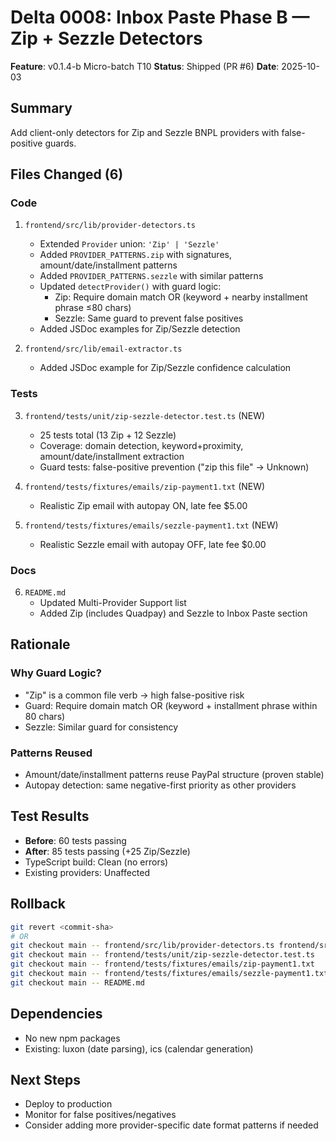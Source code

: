 # Delta 0008: Inbox Paste Phase B — Zip + Sezzle Detectors

**Feature**: v0.1.4-b Micro-batch T10
**Status**: Shipped (PR #6)
**Date**: 2025-10-03

## Summary
Add client-only detectors for Zip and Sezzle BNPL providers with false-positive guards.

## Files Changed (6)

### Code
1. `frontend/src/lib/provider-detectors.ts`
   - Extended `Provider` union: `'Zip' | 'Sezzle'`
   - Added `PROVIDER_PATTERNS.zip` with signatures, amount/date/installment patterns
   - Added `PROVIDER_PATTERNS.sezzle` with similar patterns
   - Updated `detectProvider()` with guard logic:
     - Zip: Require domain match OR (keyword + nearby installment phrase ≤80 chars)
     - Sezzle: Same guard to prevent false positives
   - Added JSDoc examples for Zip/Sezzle detection

2. `frontend/src/lib/email-extractor.ts`
   - Added JSDoc example for Zip/Sezzle confidence calculation

### Tests
3. `frontend/tests/unit/zip-sezzle-detector.test.ts` (NEW)
   - 25 tests total (13 Zip + 12 Sezzle)
   - Coverage: domain detection, keyword+proximity, amount/date/installment extraction
   - Guard tests: false-positive prevention ("zip this file" → Unknown)

4. `frontend/tests/fixtures/emails/zip-payment1.txt` (NEW)
   - Realistic Zip email with autopay ON, late fee $5.00

5. `frontend/tests/fixtures/emails/sezzle-payment1.txt` (NEW)
   - Realistic Sezzle email with autopay OFF, late fee $0.00

### Docs
6. `README.md`
   - Updated Multi-Provider Support list
   - Added Zip (includes Quadpay) and Sezzle to Inbox Paste section

## Rationale

### Why Guard Logic?
- "Zip" is a common file verb → high false-positive risk
- Guard: Require domain match OR (keyword + installment phrase within 80 chars)
- Sezzle: Similar guard for consistency

### Patterns Reused
- Amount/date/installment patterns reuse PayPal structure (proven stable)
- Autopay detection: same negative-first priority as other providers

## Test Results
- **Before**: 60 tests passing
- **After**: 85 tests passing (+25 Zip/Sezzle)
- TypeScript build: Clean (no errors)
- Existing providers: Unaffected

## Rollback
```bash
git revert <commit-sha>
# OR
git checkout main -- frontend/src/lib/provider-detectors.ts frontend/src/lib/email-extractor.ts
git checkout main -- frontend/tests/unit/zip-sezzle-detector.test.ts
git checkout main -- frontend/tests/fixtures/emails/zip-payment1.txt
git checkout main -- frontend/tests/fixtures/emails/sezzle-payment1.txt
git checkout main -- README.md
```

## Dependencies
- No new npm packages
- Existing: luxon (date parsing), ics (calendar generation)

## Next Steps
- Deploy to production
- Monitor for false positives/negatives
- Consider adding more provider-specific date format patterns if needed
